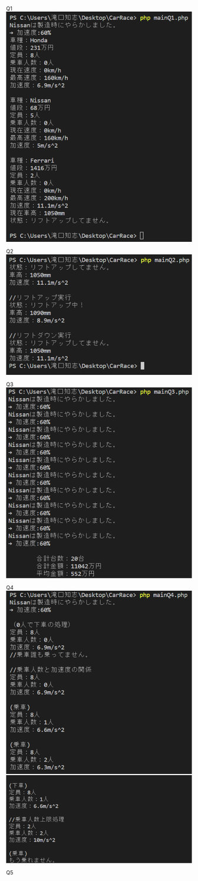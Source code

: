 
Q1  
![](/result_src/Q1/Q1.png)  
  
Q2  
![](/result_src/Q2/Q2.png)  
  
Q3  
![](/result_src/Q3/Q3.png)  
  
Q4  
![](/result_src/Q4/Q4-1.png)  
![](/result_src/Q4/Q4-2.png)  
  
Q5